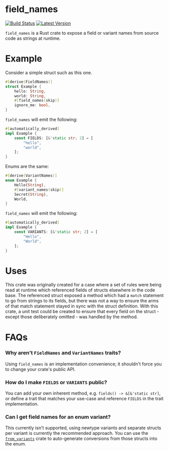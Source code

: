 # field_names

[![Build Status](https://github.com/TedDriggs/field_names/workflows/CI/badge.svg)](https://github.com/TedDriggs/field_names/actions)
[![Latest Version](https://img.shields.io/crates/v/field_names.svg)](https://crates.io/crates/field_names)

`field_names` is a Rust crate to expose a field or variant names from source code as strings at runtime.

# Example

Consider a simple struct such as this one.

```rust
#[derive(FieldNames)]
struct Example {
    hello: String,
    world: String,
    #[field_names(skip)]
    ignore_me: bool,
}
```

`field_names` will emit the following:

```rust
#[automatically_derived]
impl Example {
    const FIELDS: [&'static str; 2] = [
        "hello",
        "world",
    ];
}
```

Enums are the same:

```rust
#[derive(VariantNames)]
enum Example {
    Hello(String),
    #[variant_names(skip)]
    Secret(String),
    World,
}
```

`field_names` will emit the following:

```rust
#[automatically_derived]
impl Example {
    const VARIANTS: [&'static str; 2] = [
        "Hello",
        "World",
    ];
}
```

# Uses

This crate was originally created for a case where a set of rules were being read at runtime which referenced fields of structs elsewhere in the code base.
The referenced struct exposed a method which had a `match` statement to go from strings to its fields, but there was not a way to ensure the arms of that match statement stayed in sync with the struct definition.
With this crate, a unit test could be created to ensure that every field on the struct - except those deliberately omitted - was handled by the method.

# FAQs

### Why aren't `FieldNames` and `VariantNames` traits?

Using `field_names` is an implementation convenience; it shouldn't force you to change your crate's public API.

### How do I make `FIELDS` or `VARIANTS` public?

You can add your own inherent method, e.g. `fields() -> &[&'static str]`, or define a trait that matches your use-case and reference `FIELDS` in the trait implementation.

### Can I get field names for an enum variant?

This currently isn't supported, using newtype variants and separate structs per variant is currently the recommended approach.
You can use the [`from_variants`](https://crates.io/crates/from_variants) crate to auto-generate conversions from those structs into the enum.
